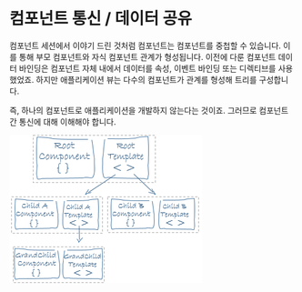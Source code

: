 # 컴포넌트 통신 / 데이터 공유

컴포넌트 세션에서 이야기 드린 것처럼 컴포넌트는 컴포넌트를 중첩할 수 있습니다. 이를 통해 부모 컴포넌트와 자식 컴포넌트 관계가 형성됩니다. 이전에 다룬 컴포넌트 데이터 바인딩은 컴포넌트 자체 내에서 데이터를 속성, 이벤트 바인딩 또는 디렉티브를 사용했었죠. 하지만 애플리케이션 뷰는 다수의 컴포넌트가 관계를 형성해 트리를 구성합니다.

즉, 하나의 컴포넌트로 애플리케이션을 개발하지 않는다는 것이죠. 그러므로 컴포넌트 간 통신에 대해 이해해야 합니다.

![](../.gitbook/assets/component-tree.png)


